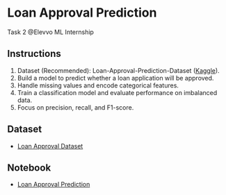 # Loan Approval Prediction
Task 2 @Elevvo ML Internship
## Instructions
1. Dataset (Recommended): Loan-Approval-Prediction-Dataset ([Kaggle](https://www.kaggle.com/)).
2. Build a model to predict whether a loan application will be approved.
3. Handle missing values and encode categorical features.
4. Train a classification model and evaluate performance on imbalanced data.
5. Focus on precision, recall, and F1-score.

## Dataset
- [Loan Approval Dataset](https://www.kaggle.com/datasets/architsharma01/loan-approval-prediction-dataset)

## Notebook
- [Loan Approval Prediction]()

